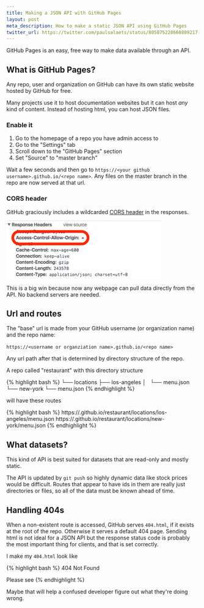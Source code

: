 ```yaml
---
title: Making a JSON API with GitHub Pages
layout: post
meta_description: How to make a static JSON API using GitHub Pages
twitter_url: https://twitter.com/paulsalaets/status/805875228668809217
---
```


GitHub Pages is an easy, free way to make data available through an API.

## What is GitHub Pages?

Any repo, user and organization on GitHub can have its own static website hosted by GitHub for free.

Many projects use it to host documentation websites but it can host *any* kind of content. Instead of hosting html, you can host JSON files.

### Enable it

1. Go to the homepage of a repo you have admin access to
2. Go to the "Settings" tab
3. Scroll down to the "GitHub Pages" section
4. Set "Source" to "master branch"

Wait a few seconds and then go to `https://<your github username>.github.io/<repo name>`. Any files on the master branch in the repo are now served at that url.

### CORS header

GitHub graciously includes a wildcarded [CORS header](https://developer.mozilla.org/en-US/docs/Web/HTTP/Headers/Access-Control-Allow-Origin) in the responses.

![screenshot of devtools showing CORS response header](/images/github-pages-cors-header.png)

This is a big win because now any webpage can pull data directly from the API. No backend servers are needed.

## Url and routes

The "base" url is made from your GitHub username (or organization name) and the repo name:

`https://<username or organziation name>.github.io/<repo name>`

Any url path after that is determined by directory structure of the repo.

A repo called "restaurant" with this directory structure

{% highlight bash %}
└── locations
    ├── los-angeles
    │   └── menu.json
    └── new-york
        └── menu.json
{% endhighlight %}

will have these routes

{% highlight bash %}
https://<username>.github.io/restaurant/locations/los-angeles/menu.json
https://<username>.github.io/restaurant/locations/new-york/menu.json
{% endhighlight %}

## What datasets?

This kind of API is best suited for datasets that are read-only and mostly static.

The API is updated by `git push` so highly dynamic data like stock prices would be difficult. Routes that appear to have ids in them are really just directories or files, so all of the data must be known ahead of time.

## Handling 404s

When a non-existent route is accessed, GitHub serves `404.html`, if it exists at the root of the repo. Otherwise it serves a default 404 page. Sending html is not ideal for a JSON API but the response status code is probably the most important thing for clients, and that is set correctly.

I make my `404.html` look like

{% highlight bash %}
404 Not Found

Please see <url to API docs>
{% endhighlight %}

Maybe that will help a confused developer figure out what they're doing wrong.
